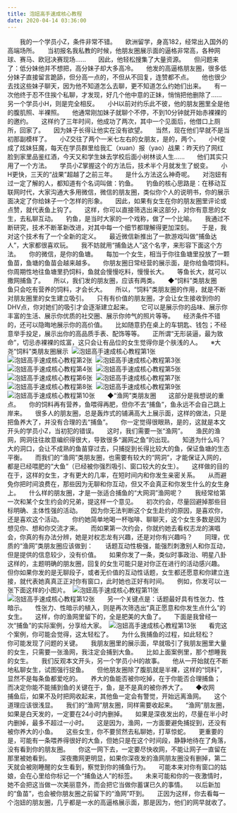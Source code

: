 ```yaml
---
title: 泡妞高手速成核心教程
date: 2020-04-14 03:36:00
---
```




　　我的一个学员小Z，条件非常不错。　　欧洲留学，身高182，经常出入国外的高端场所。　　当初报名我私教的时候，他朋友圈展示面的逼格非常高，各种网球、赛马、欧冠决赛现场......　　因此，他轻松搜集了大量资源。　　但问题来了：低分妹他并不想把，高分妹子却大多高冷。　　他发的高逼格朋友圈，很多低分妹子直接留言跪舔，但分高一点的，不但从不回复，连赞都不点。　　他也很少去找这些妹子聊天，因为他不知道怎么去聊，更不知道怎么约她们出来。　　有一次他终于忍不住挨个私聊，才发现，好几个他中意的正妹，悄悄把他删除了......　　另一个学员小H，则是完全相反。　　小H以前对约乐此不彼，他的朋友圈里全是他的腹肌照、半裸照。　　他通常刚加妹子就聊个不停，不到10分钟就开始赤裸裸的的邀约。　　这样约了三年时间，他成功了两次，其中一个见面后，他借口上厕所，回家了。　　因为妹子长得让他实在没有欲望。　　当然，现在他们早就不是当初那副模样了。　　小Z交往了两个一米七左右的女朋友，是的，两个。　　小H变成了炫妹狂魔，每天在学员群里给我汇（xuan）报（yao）战果：昨天约了网红脸到家里品鉴红酒，今天又和学生妹去学校后面小树林谈人生......　　他们其实只用了一个方法。　　学员小Z掌握这个的方法后，技术半个月就发生了蜕变。　　小H更快，三天的“战果”超越了之前三年。　　是什么方法这么神奇呢。　　对泡妞有过一定了解的人，都知道有个名词叫做：钓鱼。　　钓鱼的核心思路是：在移动互联网时代，大家沟通大多用微信，微信的朋友圈，类似你个人的说明书，你的展示面决定了你给妹子一个怎样的形象。　　因此，如果有女生在你的朋友圈里评论或点赞，就代表鱼上钩了。　　这样，你可以直接筛选出来这部分，对你有意思的女生，去私聊互动。　　钓鱼，是当时大家的一个戏称，做了一个比喻。　　我通过不断研究，技术不断革新改进，对其中每一个细节都理解得更加深刻。　　于是，我对这个技术有了一个全新的定义。　　最近微信新推出了一款游戏叫做“捕鱼达人”，大家都很喜欢玩。　　我不妨就用“捕鱼达人”这个名字，来形容下面这个方法。　　你的微信，是你的鱼塘。　　每加一个女生，相当于你往鱼塘里投放了一颗鱼苗，鱼塘的鱼苗会越来越多。　　你朋友圈日常经营的展示面，是你给鱼喂饲料。　　你周期性地往鱼塘里扔饲料，鱼就会慢慢吃料，慢慢长大。　　等鱼长大，就可以撒网捕鱼了。　　所以，我们发的朋友圈，应该有两类。　　◆“饲料”类朋友圈　　鱼只会吃有营养的饲料，才会长大。　　所以，“饲料”类朋友圈的作用，就是不断对朋友圈里的女生建立吸引。　　只有有价值的朋友圈，才会让女生接收到你的DHV点，你对她们的吸引才会逐渐建立起来。　　它可以是展示你的品味、展示你丰富的生活、展示你优质的社交圈、展示你帅气的照片等等。　　经济条件不错的，还可以隐晦地展示你的高价值。　　比如随意扔在桌上的车钥匙、钱包；不经意举手投足，展示出你的高品质手表、配饰等等。　　正所谓“无形装逼，最为致命”，切忌赤裸裸的炫富，这只会让有品位的女生觉得你是个肤浅的人。　　※大尧“饲料”类朋友圈展示
 ![泡妞高手速成核心教程第1张](/zixun/uploads/allimg/170320/7-1F3201AU6.jpg)
 ![泡妞高手速成核心教程第2张](/zixun/uploads/allimg/170320/7-1F3201AU6-50.jpg)
 ![泡妞高手速成核心教程第3张](/zixun/uploads/allimg/170320/7-1F3201AU6-51.jpg)
 ![泡妞高手速成核心教程第4张](/zixun/uploads/allimg/170320/7-1F3201AU6-52.jpg)
 ![泡妞高手速成核心教程第5张](/zixun/uploads/allimg/170320/7-1F3201AU6-53.jpg)![泡妞高手速成核心教程第6张](/zixun/uploads/allimg/170320/7-1F3201AU6-54.jpg)
 ![泡妞高手速成核心教程第7张](/zixun/uploads/allimg/170320/7-1F3201AU7.jpg)
 ![泡妞高手速成核心教程第8张](/zixun/uploads/allimg/170320/7-1F3201AU7-50.jpg)
 ![泡妞高手速成核心教程第9张](/zixun/uploads/allimg/170320/7-1F3201AU7-51.jpg)
 ![泡妞高手速成核心教程第10张](/zixun/uploads/allimg/170320/7-1F3201AU8-50.jpg)　　◆“渔网”类朋友圈　　这部分是我想说的重点。　　你的饲料再有营养，鱼喂得再肥，但你不去“捕鱼”，鱼永远不会自己跳上岸来。　　很多人的朋友圈，总是轰炸式的铺满高大上展示面，这样的做法，只是把鱼养大了，并没有合理的去“捕鱼”。　　你一定觉得很眼熟，是的，这就是本文开头的学员小Z，当初犯的错误。　　这时，我们需要一张“渔网”。　　渔民的渔网，网洞往往故意编织得很大，导致很多“漏网之鱼”的出现。　　知道为什么吗？　　大的洞口，会让不成熟的鱼苗穿过去，只捕捉到长得比较大的鱼，保证鱼塘的生态平衡。　　而我们的“渔网”类朋友圈，也需要有较大的“网洞”，才能保证入网的，都是已经喂肥的“大鱼”（已经被你强烈吸引、窗口较大的女生）。　　这样做的目的在于，这样的女生，才有更大的几率，在短时间内和你发生亲密关系。　　从而避免你把时间浪费在，那些因为无聊和你互动，但又不会真正和你发生什么的女生身上。　　什么样的朋友圈，才是一张适合捕鱼的“大网洞”渔网呢？　　我经常给第一次和某个女生约会的兄弟，提这样一个意见。　　初次约会，尽量回避掉那些目标明确、主体性强的活动。　　因为你无法判断这个女生赴约的原因，是喜欢你，还是喜欢这个活动。　　你约她简单地喝一杯咖啡、聊聊天，这个女生多数是因为想见你、想和你交流才来。　　而如果第一次约会，你就约她去看权志龙的演唱会，你真的有办法分辨，她是对权志龙有兴趣，还是对你有兴趣吗？　　同理，优质的“渔网”类朋友圈应该做到：　　话题互动性极强，能强烈刺激别人和你互动，但是提供的信息较少，没有价值。　　如果你发了一条，类似时事政治、明星八卦这样的，主题明确的朋友圈，回复的女生可能只是对你正在进行的活动感兴趣。　　但你如果你发的是无聊段子，或者无价值的互动性话题，女生都还愿意和你建立连接，就代表她真真正正对你有窗口，此时她也正好有时间。　　例如，你发可以一张下面这样的小图片。
 ![泡妞高手速成核心教程第11张](/zixun/uploads/allimg/170320/7-1F3201F059.jpg)![泡妞高手速成核心教程第12张](/zixun/uploads/allimg/170320/7-1F3201F059-50.jpg)　　另一个关键点是：话题最好具有性张力、性暗示。　　性张力、性暗示的植入，则是再次筛选出“真正愿意和你发生点什么”的女生。　　这样，你的渔网里留下的，全是肥美的大鱼了。　　下面是我曾经一次“捕鱼”的实际案例，分享给大家。
 ![泡妞高手速成核心教程第13张](/zixun/uploads/allimg/170320/7-1F3201A911.jpg)　　看完这个案例，你可能会觉得，这太轻松了。　　为什么我捕鱼的过程，如此轻松？　　你可能发现了问题的关键。　　我朋友圈里的展示面，早就吸引了我朋友圈里大量的女生，只需要一张渔网，我注定会捕到大鱼。　　比如上面案例里，那个想睡我的女生。　　我们反观本文开头，另一个学员小H的故事。　　他从一开始就在不断地私聊女生，试图强行捉鱼。　　但他朋友圈除了腹肌就是半裸，这样的“饲料”，显然不是每条鱼都爱吃的。　　养大的鱼能否被你吃掉，在于你能否合理捕鱼；　　而决定你能不能捕到鱼的关键在于，鱼，是不是真的被你养大了。　　◆收网　　捕鱼后，如果不及时把网收起来，其他鱼一定会有警觉，开始远离渔网。　　这个道理应该很浅显。　　我们的“渔网”朋友圈，同样需要收起来。　　“渔网”朋友圈，如果是白天发的，一定要在24小时内删掉。　　如果是深夜发出的，尽量在半小时内删掉，最多不超过一小时。　　这是因为，渔网，一方面要避免捕捉到，还没有被你养大的小鱼。　　这些女生，你不要贸然去私聊她，打草惊蛇。　　更重要的是，可能有一条喂养得很好的大鱼，但她只是在这个时间段，静静地待在了角落，没有看到你的朋友圈。　　你这一网下去，一定要尽快收网，不能让网子一直留在那里被她看到。　　深夜撒网更明显，如果你深夜发的渔网朋友圈没有删掉，第二天就会被刚睡醒的女生看到，察觉到你的捕鱼行为。　　可能本来对你有窗口的姑娘，会在心里给你标记一个“捕鱼达人”的标签。　　未来可能和你的一夜激情时，她不会把这当做一次美丽意外，而会把它当做你蓄谋已久的事情。　　以后新加的“鱼苗”，也会被你朋友圈之前留下的“渔网”吓到。　　正因为这样，你去看每一个泡妞的朋友圈，几乎都是一水的高逼格展示面，那是因为，他们的网早就收了。